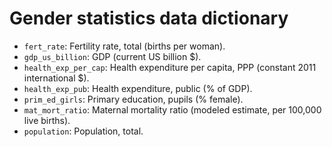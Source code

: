# Gender statistics data dictionary

* `fert_rate`: Fertility rate, total (births per woman).
* `gdp_us_billion`: GDP (current US billion \$).
* `health_exp_per_cap`: Health expenditure per capita, PPP (constant 2011 international \$).
* `health_exp_pub`: Health expenditure, public (% of GDP).
* `prim_ed_girls`: Primary education, pupils (% female).
* `mat_mort_ratio`: Maternal mortality ratio (modeled estimate, per 100,000 live births).
* `population`: Population, total.
